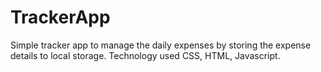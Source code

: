# TrackerApp
Simple tracker app to manage the daily expenses by storing the expense details to local storage. 
Technology used CSS, HTML, Javascript. 
